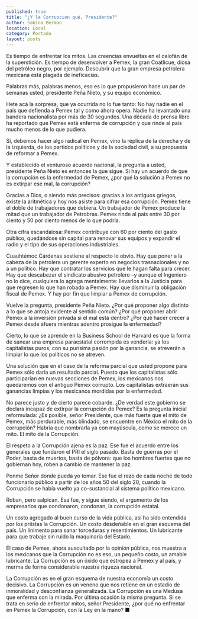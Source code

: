 ```yaml
---
published: true
title: "¿Y la Corrupción qué, Presidente?"
author: Sabina Berman
location: Local
category: Portada
layout: posts
---
```


Es tiempo de enfrentar los mitos. Las creencias envueltas en el celofán de la superstición. Es tiempo de desenvolver a Pemex, la gran Coatlicue, diosa del petróleo negro, por ejemplo. Descubrir que la gran empresa petrolera mexicana está plagada de ineficacias.

Palabras más, palabras menos, eso es lo que propusieron hace un par de semanas usted, presidente Peña Nieto, y su equipo económico.

Hete acá la sorpresa, que ya ocurrida no lo fue tanto: No hay nadie en el país que defienda a Pemex tal y como ahora opera. Nadie ha levantado una bandera nacionalista por más de 30 segundos. Una década de prensa libre ha reportado que Pemex está enferma de corrupción y que rinde al país mucho menos de lo que pudiera.

Sí, debemos hacer algo radical en Pemex, vino la réplica de la derecha y de la izquierda, de los partidos políticos y de la sociedad civil, a su propuesta de reformar a Pemex.

Y establecido el venturoso acuerdo nacional, la pregunta a usted, presidente Peña Nieto es entonces la que sigue. Si hay un acuerdo de que la corrupción es la enfermedad de Pemex, ¿por qué la solución a Pemex no es extirpar ese mal, la corrupción?

Gracias a Dios, o siendo más precisos: gracias a los antiguos griegos, existe la aritmética y hoy nos asiste para cifrar esa corrupción. Pemex tiene el doble de trabajadores que debiera. Un trabajador de Pemex produce la mitad que un trabajador de Petrobras. Pemex rinde al país entre 30 por ciento y 50 por ciento menos de lo que podría.

Otra cifra escandalosa: Pemex contribuye con 60 por ciento del gasto público, quedándose sin capital para renovar sus equipos y expandir el radio y el tipo de sus operaciones industriales.

Cuauhtémoc Cárdenas sostiene al respecto lo obvio. Hay que poner a la cabeza de la petrolera un gerente experto en negocios trasnacionales y no a un político. Hay que contratar los servicios que le hagan falta para crecer. Hay que descabezar el sindicato abusivo petrolero –y aunque el Ingeniero no lo dice, cualquiera lo agrega mentalmente: llevarlos a la Justicia para que regresen lo que han robado a Pemex. Hay que disminuir la obligación fiscal de Pemex. Y hay por fin que limpiar a Pemex de corrupción.

Vuelve la pregunta, presidente Peña Nieto. ¿Por qué proponer algo distinto a lo que se antoja evidente al sentido común? ¿Por qué proponer abrir Pemex a la inversión privada si el mal está dentro? ¿Por qué hacer crecer a Pemex desde afuera mientras adentro prosigue la enfermedad?

Cierto, lo que se aprende en la Business School de Harvard es que la forma de sanear una empresa paraestatal corrompida es venderla: ya los capitalistas puros, con su purísima pasión por la ganancia, se atreverán a limpiar lo que los políticos no se atreven.

Una solución que en el caso de la reforma parcial que usted propone para Pemex sólo daría un resultado parcial. Puesto que los capitalistas sólo participarían en nuevas secciones de Pemex, los mexicanos nos quedaremos con el antiguo Pemex corrupto. Los capitalistas extraerán sus ganancias limpias y los mexicanos mordidas por la enfermedad.

No parece justo y de cierto parece cobarde. ¿De verdad este gobierno se declara incapaz de extirpar la corrupción de Pemex?
Es la pregunta inicial reformulada: ¿Es posible, señor Presidente, que más fuerte que el mito de Pemex, más perdurable, más blindado, se encuentre en México el mito de la corrupción? Habría que nombrarla ya con mayúscula, como se merece un mito. El mito de la Corrupción.

El respeto a la Corrupción ajena es la paz. Ese fue el acuerdo entre los generales que fundaron el PRI el siglo pasado. Basta de guerras por el Poder, basta de muertos, basta de pólvora: que los hombres fuertes que no gobiernan hoy, roben a cambio de mantener la paz.

Ponme Señor donde pueda yo tomar. Ese fue el rezo de cada noche de todo funcionario público a partir de los años 50 del siglo 20, cuando la Corrupción se había vuelto ya co-sustancial al sistema político mexicano.

Roban, pero salpican. Esa fue, y sigue siendo, el argumento de los empresarios que condonaron, condonan, la corrupción estatal.

Un costo agregado al buen curso de la vida pública, así ha sido entendida por los priístas la Corrupción. Un costo desdeñable en el gran esquema del país. Un linimento para sanar torceduras y resentimientos. Un lubricante para que trabaje sin ruido la maquinaria del Estado.

El caso de Pemex, ahora auscultado por la opinión pública, nos muestra a los mexicanos que la Corrupción no es eso, un pequeño costo, un amable lubricante. La Corrupción es un óxido que estropea a Pemex y al país, y merma de forma considerable nuestra riqueza nacional.

La Corrupción es en el gran esquema de nuestra economía un costo decisivo. La Corrupción es un veneno que nos retiene en un estadio de inmoralidad y desconfianza generalizada. La Corrupción es una Medusa que enferma con la mirada.
Por última ocasión la misma pregunta. Si se trata en serio de enfrentar mitos, señor Presidente, ¿por qué no enfrentar en Pemex la Corrupción, con la Ley en la mano? ■
